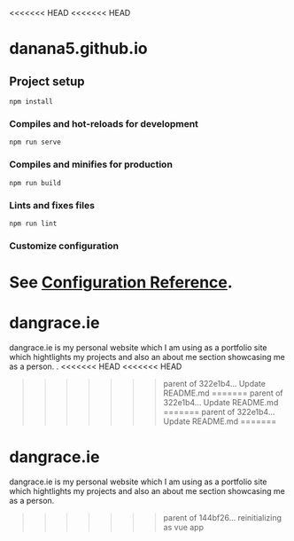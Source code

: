 <<<<<<< HEAD
<<<<<<< HEAD
# danana5.github.io

## Project setup
```
npm install
```

### Compiles and hot-reloads for development
```
npm run serve
```

### Compiles and minifies for production
```
npm run build
```

### Lints and fixes files
```
npm run lint
```

### Customize configuration
See [Configuration Reference](https://cli.vuejs.org/config/).
=======
# dangrace.ie
dangrace.ie is my personal website which I am using as a portfolio site which hightlights my projects and also an about me section showcasing me as a person.
.
<<<<<<< HEAD
<<<<<<< HEAD
>>>>>>> parent of 322e1b4... Update README.md
=======
>>>>>>> parent of 322e1b4... Update README.md
=======
>>>>>>> parent of 322e1b4... Update README.md
=======
# dangrace.ie
dangrace.ie is my personal website which I am using as a portfolio site which hightlights my projects and also an about me section showcasing me as a person.
>>>>>>> parent of 144bf26... reinitializing as vue app
